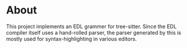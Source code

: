 # About

This project implements an EDL grammer for tree-sitter.
Since the EDL compiler itself uses a hand-rolled parser, the parser generated by this is mostly used for syntax-highlighting in various editors.
